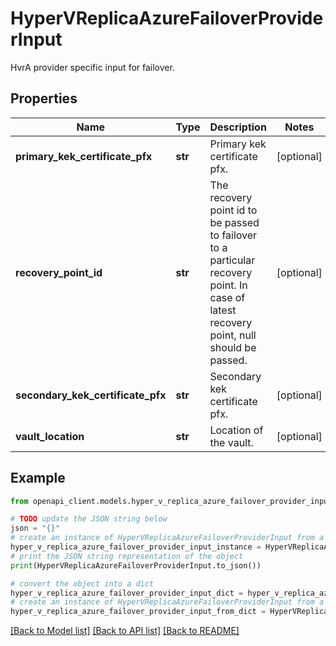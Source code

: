 # HyperVReplicaAzureFailoverProviderInput

HvrA provider specific input for failover.

## Properties

Name | Type | Description | Notes
------------ | ------------- | ------------- | -------------
**primary_kek_certificate_pfx** | **str** | Primary kek certificate pfx. | [optional] 
**recovery_point_id** | **str** | The recovery point id to be passed to failover to a particular recovery point. In case of latest recovery point, null should be passed. | [optional] 
**secondary_kek_certificate_pfx** | **str** | Secondary kek certificate pfx. | [optional] 
**vault_location** | **str** | Location of the vault. | [optional] 

## Example

```python
from openapi_client.models.hyper_v_replica_azure_failover_provider_input import HyperVReplicaAzureFailoverProviderInput

# TODO update the JSON string below
json = "{}"
# create an instance of HyperVReplicaAzureFailoverProviderInput from a JSON string
hyper_v_replica_azure_failover_provider_input_instance = HyperVReplicaAzureFailoverProviderInput.from_json(json)
# print the JSON string representation of the object
print(HyperVReplicaAzureFailoverProviderInput.to_json())

# convert the object into a dict
hyper_v_replica_azure_failover_provider_input_dict = hyper_v_replica_azure_failover_provider_input_instance.to_dict()
# create an instance of HyperVReplicaAzureFailoverProviderInput from a dict
hyper_v_replica_azure_failover_provider_input_from_dict = HyperVReplicaAzureFailoverProviderInput.from_dict(hyper_v_replica_azure_failover_provider_input_dict)
```
[[Back to Model list]](../README.md#documentation-for-models) [[Back to API list]](../README.md#documentation-for-api-endpoints) [[Back to README]](../README.md)


